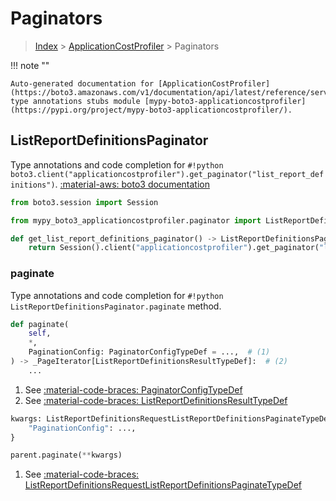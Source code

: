 # Paginators

> [Index](../README.md) > [ApplicationCostProfiler](./README.md) > Paginators

!!! note ""

    Auto-generated documentation for [ApplicationCostProfiler](https://boto3.amazonaws.com/v1/documentation/api/latest/reference/services/applicationcostprofiler.html#ApplicationCostProfiler)
    type annotations stubs module [mypy-boto3-applicationcostprofiler](https://pypi.org/project/mypy-boto3-applicationcostprofiler/).

## ListReportDefinitionsPaginator

Type annotations and code completion for `#!python boto3.client("applicationcostprofiler").get_paginator("list_report_definitions")`.
[:material-aws: boto3 documentation](https://boto3.amazonaws.com/v1/documentation/api/latest/reference/services/applicationcostprofiler.html#ApplicationCostProfiler.Paginator.ListReportDefinitions)

```python title="Usage example"
from boto3.session import Session

from mypy_boto3_applicationcostprofiler.paginator import ListReportDefinitionsPaginator

def get_list_report_definitions_paginator() -> ListReportDefinitionsPaginator:
    return Session().client("applicationcostprofiler").get_paginator("list_report_definitions")
```


### paginate

Type annotations and code completion for `#!python ListReportDefinitionsPaginator.paginate` method.

```python title="Method definition"
def paginate(
    self,
    *,
    PaginationConfig: PaginatorConfigTypeDef = ...,  # (1)
) -> _PageIterator[ListReportDefinitionsResultTypeDef]:  # (2)
    ...
```

1. See [:material-code-braces: PaginatorConfigTypeDef](./type_defs.md#paginatorconfigtypedef) 
2. See [:material-code-braces: ListReportDefinitionsResultTypeDef](./type_defs.md#listreportdefinitionsresulttypedef) 


```python title="Usage example with kwargs"
kwargs: ListReportDefinitionsRequestListReportDefinitionsPaginateTypeDef = {  # (1)
    "PaginationConfig": ...,
}

parent.paginate(**kwargs)
```

1. See [:material-code-braces: ListReportDefinitionsRequestListReportDefinitionsPaginateTypeDef](./type_defs.md#listreportdefinitionsrequestlistreportdefinitionspaginatetypedef) 
